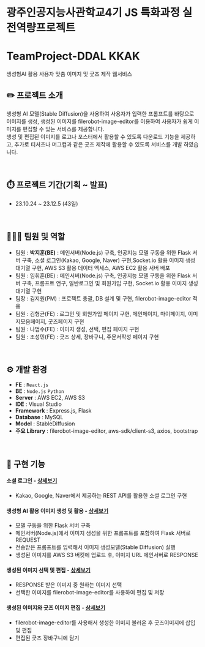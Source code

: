 # 광주인공지능사관학교4기 JS 특화과정 실전역량프로젝트
# TeamProject-DDAL KKAK
생성형AI 활용 사용자 맞춤 이미지 및 굿즈 제작 웹서비스
<br/>


## ✏️ 프로젝트 소개
생성형 AI 모델(Stable Diffusion)을 사용하여 사용자가 입력한 프롬프트를 바탕으로 이미지를 생성,
생성된 이미지를 filerobot-image-editor를 이용하여 사용자가 쉽게 이미지를 편집할 수 있는 서비스를 제공합니다.<br/>
생성 및 편집된 이미지를 로고나 포스터에서 활용할 수 있도록 다운로드 기능을 제공하고, 추가로 티셔츠나 머그컵과 같은
굿즈 제작에 활용할 수 있도록 서비스를 개발 하였습니다.

<br/>

## ⏱️ 프로젝트 기간(기획 ~ 발표)
* 23.10.24 ~ 23.12.5 (43일)

<br/>

## 🧑‍🤝‍🧑 팀원 및 역할
* 팀원 : **박지훈(BE)** : 메인서버(Node.js) 구축, 인공지능 모델 구동을 위한 Flask 서버 구축, 소셜 로그인(Kakao, Google, Naver) 구현,Socket.io 활용 이미지 생성 대기열 구현, AWS S3 활용 데이터 엑세스, AWS EC2 활용 서버 배포
* 팀원 : 임휘훈(BE) : 메인서버(Node.js) 구축, 인공지능 모델 구동을 위한 Flask 서버 구축, 프롬프트 연구, 일반로그인 및 회원가입 구현, Socket.io 활용 이미지 생성 대기열 구현
* 팀장 : 김지원(PM) : 프로젝트 총괄, DB 설계 및 구현, filerobot-image-editor 적용
* 팀원 : 김형균(FE) : 로그인 및 회원가입 페이지 구현, 메인페이지, 마이페이지, 이미지모음페이지, 굿즈페이지 구현
* 팀원 : 나범수(FE) : 이미지 생성, 선택, 편집 페이지 구현
* 팀원 : 조성민(FE) : 굿즈 상세, 장바구니, 주문서작성 페이지 구현

<br/>

## ⚙️ 개발 환경
- **FE** : `React.js`
- **BE** : `Node.js` `Python`
- **Server** : AWS EC2, AWS S3
- **IDE** : Visual Studio
- **Framework** : Express.js, Flask
- **Database** : MySQL
- **Model** : StableDiffusion
- **주요 Library** : filerobot-image-editor, aws-sdk/client-s3, axios, bootstrap

<br/>

## 📌 구현 기능

#### 소셜 로그인 - <a href="" target="_blank">상세보기</a>
- Kakao, Google, Naver에서 제공하는 REST API를 활용한 소셜 로그인 구현

#### 생성형 AI 활용 이미지 생성 및 활용 - <a href="" target="_blank">상세보기</a>
- 모델 구동을 위한 Flask 서버 구축
- 메인서버(Node.js)에서 이미지 생성을 위한 프롬프트를 포함하여 Flask 서버로 REQUEST
- 전송받은 프롬프트를 입력해서 이미지 생성모델(Stable Diffusion) 실행
- 생성된 이미지를 AWS S3 버킷에 업로드 후, 이미지 URL 메인서버로 RESPONSE

#### 생성된 이미지 선택 및 편집 - <a href="" target="_blank">상세보기</a>
- RESPONSE 받은 이미지 중 원하는 이미지 선택
- 선택한 이미지를 filerobot-image-editor를 사용하여 편집 및 저장

#### 생성된 이미지와 굿즈 이미지 편집 - <a href="" target="_blank">상세보기</a>
- filerobot-image-editor를 사용해서 생성한 이미지 불러온 후 굿즈이미지에 삽입 및 편집
- 편집된 굿즈 장바구니에 담기
